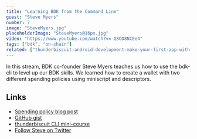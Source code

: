 ```yaml
---
title: "Learning BDK from the Command Line"
guest: "Steve Myers"
number: 7
image: "SteveMyers.jpg"
placeholderImage: "SteveMyers@16px.jpg"
video: "https://www.youtube.com/watch?v=-Q8OD8NCEe4"
tags: ["bdk", "on-chain"]
related: ["thunderbiscuit-android-development-make-your-first-app-with-bdk", "raj-maitra-build-bitcoin-wallet-backed-by-core-node", "previewing-taproot-transactions-bdk"]
---
```


In this stream, BDK co-founder Steve Myers teaches us how to use the bdk-cli to level up our BDK skills. We learned how to create a wallet with two different spending policies using miniscript and descriptors.



## Links

- [Spending policy blog post](https://bitcoindevkit.org/tutorials/spending_policy_demo/)
- [GitHub gist](https://gist.githubusercontent.com/RobDoesData/7b022ba0c633841dfd090b85d22088c6/raw/9b62b5b7afb8afeed51d208598efb9deb3b09ea1/gistfile1.txt)
- [thunderbiscuit CLI mini-course](https://www.youtube.com/watch?v=2DMnyXLIfCI&list=PLmyfVqsSelG3jSobvpY3GoNKDtAumsrg3&index=2)
- [Follow Steve on Twitter](https://twitter.com/notmandatory)
